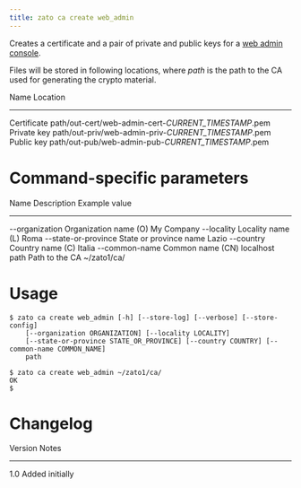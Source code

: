 ```yaml
---
title: zato ca create web_admin
---
```


Creates a certificate and a pair of private and public keys for a [web admin console](../../architecture/web-admin).

Files will be stored in following locations, where *path* is the path to the CA used for generating the crypto material.

  Name          Location
  ------------- ------------------------------------------------------
  Certificate   path/out-cert/web-admin-cert-*CURRENT_TIMESTAMP*.pem
  Private key   path/out-priv/web-admin-priv-*CURRENT_TIMESTAMP*.pem
  Public key    path/out-pub/web-admin-pub-*CURRENT_TIMESTAMP*.pem

Command-specific parameters
===========================

  Name                   Description              Example value
  ---------------------- ------------------------ ---------------
  \--organization        Organization name (O)    My Company
  \--locality            Locality name (L)        Roma
  \--state-or-province   State or province name   Lazio
  \--country             Country name (C)         Italia
  \--common-name         Common name (CN)         localhost
  path                   Path to the CA           \~/zato1/ca/

Usage
=====

    $ zato ca create web_admin [-h] [--store-log] [--verbose] [--store-config]
        [--organization ORGANIZATION] [--locality LOCALITY]
        [--state-or-province STATE_OR_PROVINCE] [--country COUNTRY] [--common-name COMMON_NAME]
        path

    $ zato ca create web_admin ~/zato1/ca/
    OK
    $

Changelog
=========

  Version   Notes
  --------- -----------------
  1.0       Added initially
